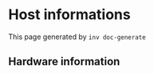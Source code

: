 # Host informations

This page generated by `inv doc-generate`

## Hardware information

[comment]: (>>HOSTINFOS)



[comment]: (<<HOSTINFOS)